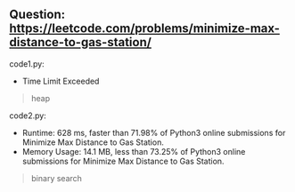## Question: https://leetcode.com/problems/minimize-max-distance-to-gas-station/

code1.py:
* Time Limit Exceeded
> heap

code2.py:
* Runtime: 628 ms, faster than 71.98% of Python3 online submissions for Minimize Max Distance to Gas Station.
* Memory Usage: 14.1 MB, less than 73.25% of Python3 online submissions for Minimize Max Distance to Gas Station.
> binary search